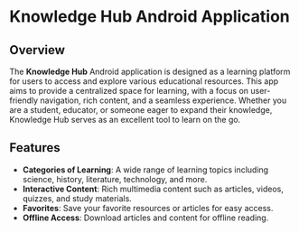 # Knowledge Hub Android Application

## Overview

The **Knowledge Hub** Android application is designed as a learning platform for users to access and
explore various educational resources. This app aims to provide a centralized space for learning,
with a focus on user-friendly navigation, rich content, and a seamless experience. Whether you are a
student, educator, or someone eager to expand their knowledge, Knowledge Hub serves as an excellent
tool to learn on the go.

## Features

- **Categories of Learning**: A wide range of learning topics including science, history,
  literature, technology, and more.
- **Interactive Content**: Rich multimedia content such as articles, videos, quizzes, and study
  materials.
- **Favorites**: Save your favorite resources or articles for easy access.
- **Offline Access**: Download articles and content for offline reading.